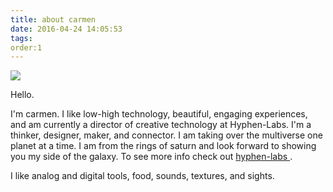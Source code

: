 ```yaml
---
title: about carmen
date: 2016-04-24 14:05:53
tags:
order:1
---
```

<a href="http://i.imgur.com/CsHoEsj.png"><img src="http://i.imgur.com/CsHoEsj.png" /></a>

Hello.

I'm carmen. I like low-high technology, beautiful, engaging experiences, and am currently a director of creative technology at Hyphen-Labs. I'm a thinker, designer, maker, and connector.  I am taking over the multiverse one planet at a time.  I am from the rings of saturn and look forward to showing you my side of the galaxy.  To see more info check out  <a href="www.hyphen-Labs.com"> hyphen-labs </a>.

I like analog and digital tools, food, sounds, textures, and sights.